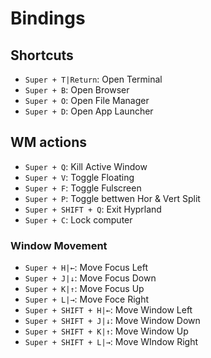 # Bindings

## Shortcuts

- `Super + T|Return`: Open Terminal
- `Super + B`: Open Browser
- `Super + O`: Open File Manager
- `Super + D`: Open App Launcher

## WM actions

- `Super + Q`: Kill Active Window
- `Super + V`: Toggle Floating
- `Super + F`: Toggle Fulscreen
- `Super + P`: Toggle bettwen Hor & Vert Split
- `Super + SHIFT + Q`: Exit Hyprland
- `Super + C`: Lock computer

### Window Movement

- `Super + H|←`: Move Focus Left
- `Super + J|↓`: Move Focus Down
- `Super + K|↑`: Move Focus Up
- `Super + L|→`: Move Foce Right
- `Super + SHIFT + H|←`: Move Window Left
- `Super + SHIFT + J|↓`: Move Window Down
- `Super + SHIFT + K|↑`: Move Window Up
- `Super + SHIFT + L|→`: Move WIndow Right
